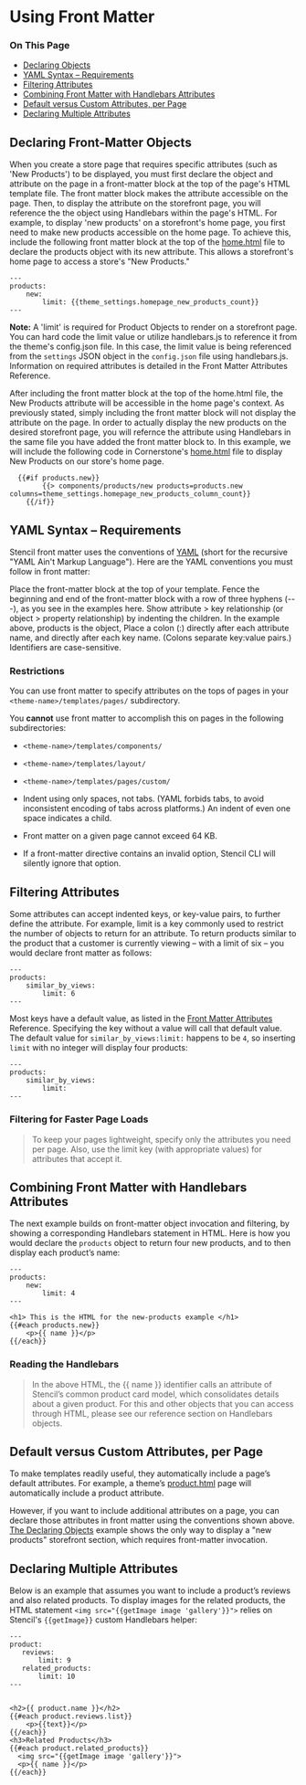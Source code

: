 <h1>Using Front Matter</h1>

<div class="otp" id="no-index">
	<h3> On This Page </h3>
	<ul>
    <li><a href="#front-matter-overview_declaring-objects">Declaring Objects</a></li>
    <li><a href="#front-matter-overview_yaml-syntax">YAML Syntax – Requirements</a></li>
    <li><a href="#front-matter-overview_filtering-attributes">Filtering Attributes</a></li>
    <li><a href="#front-matter-overview_combining-front-matter">Combining Front Matter with Handlebars Attributes</a></li>
    <li><a href="#front-matter-overview_default-versus-custom">Default versus Custom Attributes, per Page</a></li>
    <li><a href="#front-matter-overview_declaring-multiple">Declaring Multiple Attributes</a></li>
	</ul>
</div>

<a href='#front-matter-overview_declaring-objects' aria-hidden='true' class='block-anchor'  id='front-matter-overview_declaring-objects'><i aria-hidden='true' class='linkify icon'></i></a>

## Declaring Front-Matter Objects

When you create a store page that requires specific attributes (such as 'New Products') to be displayed, you must first declare the object and attribute on the page in a front-matter block at the top of the page's HTML template file. The front matter block makes the attribute accessible on the page. Then, to display the attribute on the storefront page, you will reference the the object using Handlebars within the page's HTML.
For example, to display 'new products' on a storefront's home page, you first need to make new products accessible on the home page. To achieve this, include the following front matter block at the top of the [home.html](https://github.com/bigcommerce/cornerstone/blob/master/templates/pages/home.html) file to declare the products object with its new attribute. This allows a storefront's home page to access a store's "New Products."

```
---
products:
    new:
    	limit: {{theme_settings.homepage_new_products_count}}
---
```

**Note:** A 'limit' is required for Product Objects to render on a storefront page. You can hard code the limit value or utilize handlebars.js to reference it from the theme's config.json file. In this case, the limit value is being referenced from the `settings` JSON object in the `config.json` file using handlebars.js. Information on required attributes is detailed in the Front Matter Attributes Reference.

After including the front matter block at the top of the home.html file, the New Products attribute will be accessible in the home page's context. As previously stated, simply including the front matter block will not display the attribute on the page. In order to actually display the new products on the desired storefront page, you will refernce the attribute using Handlebars in the same file you have added the front matter block to.
In this example, we will include the following code in Cornerstone's [home.html](https://github.com/bigcommerce/cornerstone/blob/master/templates/pages/home.html) file to display New Products on our store's home page.


```
  {{#if products.new}}
        {{> components/products/new products=products.new columns=theme_settings.homepage_new_products_column_count}}
    {{/if}}
```


<a href='#front-matter-overview_yaml-syntax' aria-hidden='true' class='block-anchor'  id='front-matter-overview_yaml-syntax'><i aria-hidden='true' class='linkify icon'></i></a>

## YAML Syntax – Requirements

Stencil front matter uses the conventions of [YAML]() (short for the recursive "YAML Ain't Markup Language"). Here are the YAML conventions you must follow in front matter:

Place the front-matter block at the top of your template.
Fence the beginning and end of the front-matter block with a row of three hyphens (---), as you see in the examples here.
Show attribute > key relationship (or object > property relationship) by indenting the children. In the example above, products is the object,
Place a colon (:) directly after each attribute name, and directly after each key name. (Colons separate key:value pairs.)
Identifiers are case-sensitive.

### Restrictions

You can use front matter to specify attributes on the tops of pages in your
`<theme-name>/templates/pages/` subdirectory.

You **cannot** use front matter to accomplish this on pages in the following subdirectories:
* `<theme-name>/templates/components/`
* `<theme-name>/templates/layout/`
* `<theme-name>/templates/pages/custom/`

* Indent using only spaces, not tabs. (YAML forbids tabs, to avoid inconsistent encoding of tabs across platforms.) An indent of even one space indicates a child.

* Front matter on a given page cannot exceed 64 KB.

* If a front-matter directive contains an invalid option, Stencil CLI will silently ignore that option.



<a href='#front-matter-overview_filtering-attributes' aria-hidden='true' class='block-anchor'  id='front-matter-overview_filtering-attributes'><i aria-hidden='true' class='linkify icon'></i></a>

## Filtering Attributes

Some attributes can accept indented keys, or key-value pairs, to further define the attribute. For example, limit is a key commonly used to restrict the number of objects to return for an attribute.
To return products similar to the product that a customer is currently viewing – with a limit of six – you would declare front matter as follows:

```
---
products:
    similar_by_views:
        limit: 6
---
```

Most keys have a default value, as listed in the [Front Matter Attributes]() Reference. Specifying the key without a value will call that default value. The default value for `similar_by_views:limit:` happens to be `4`, so inserting `limit` with no integer will display four products:

```
---
products:
    similar_by_views:
        limit:
---
```


<div class="HubBlock--callout">
<div class="CalloutBlock--">
<div class="HubBlock-content">

<!-- theme:  -->

### Filtering for Faster Page Loads
> To keep your pages lightweight, specify only the attributes you need per page. Also, use the limit key (with appropriate values) for attributes that accept it.

</div>
</div>
</div>

<a href='#front-matter-overview_combining-front-matter' aria-hidden='true' class='block-anchor'  id='front-matter-overview_combining-front-matter'><i aria-hidden='true' class='linkify icon'></i></a>

## Combining Front Matter with Handlebars Attributes

The next example builds on front-matter object invocation and filtering, by showing a corresponding Handlebars statement in HTML. Here is how you would declare the `products` object to return four new products, and to then display each product’s name:

```
---
products:
    new:
        limit: 4
---

<h1> This is the HTML for the new-products example </h1>
{{#each products.new}}
    <p>{{ name }}</p>
{{/each}}
```

<div class="HubBlock--callout">
<div class="CalloutBlock--">
<div class="HubBlock-content">

<!-- theme:  -->

###  Reading the Handlebars
> In the above HTML, the {{ name }} identifier calls an attribute of Stencil’s common product card model, which consolidates details about a given product. For this and other objects that you can access through HTML, please see our reference section on Handlebars objects.

</div>
</div>
</div>

<a href='#front-matter-overview_default-versus-custom' aria-hidden='true' class='block-anchor'  id='front-matter-overview_default-versus-custom'><i aria-hidden='true' class='linkify icon'></i></a>

## Default versus Custom Attributes, per Page

To make templates readily useful, they automatically include a page’s default attributes. For example, a theme’s [product.html](https://github.com/bigcommerce/cornerstone/blob/master/templates/pages/product.html) page will automatically include a product attribute.

However, if you want to include additional attributes on a page, you can declare those attributes in front matter using the conventions shown above. [The Declaring Objects](#front-matter-overview_declaring-objects) example shows the only way to display a "new products" storefront section, which requires front-matter invocation.

<a href='#front-matter-overview_declaring-multiple' aria-hidden='true' class='block-anchor'  id='front-matter-overview_declaring-multiple'><i aria-hidden='true' class='linkify icon'></i></a>

## Declaring Multiple Attributes

Below is an example that assumes you want to include a product’s reviews and also related products. To display images for the related products, the HTML statement `<img src="{{getImage image 'gallery'}}">` relies on Stencil's `{{getImage}}` custom Handlebars helper:

```
---
product:
   reviews:
       limit: 9
   related_products:
       limit: 10
---


<h2>{{ product.name }}</h2>
{{#each product.reviews.list}}
    <p>{{text}}</p>
{{/each}}
<h3>Related Products</h3>
{{#each product.related_products}}
  <img src="{{getImage image 'gallery'}}">
  <p>{{ name }}</p>
{{/each}}
```
